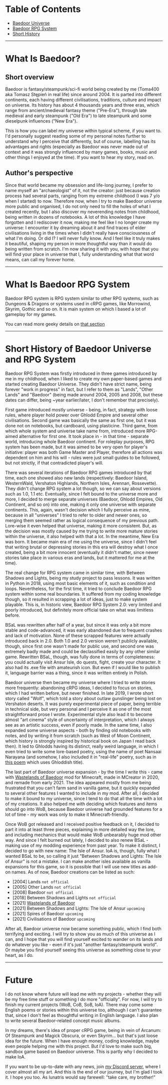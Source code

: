 # Table of Contents

* [Baedoor Universe](baedoor.md#what-is-baedoor)
* [Baedoor RPG System](baedoor.md#what-is-baedoor-rpg-system)
* [Short History](baedoor.md#short-history-of-baedoor-universe-and-rpg-system)

***
# What Is Baedoor?
## Short overview

Baedoor is fantasy/steampunk/sci-fi world being created by me (Toma400 aka Tomasz Stępień in real life) since around 2004. It is parted into different continents, each having different civilisations, traditions, culture and impact on universe. Its history has about 4 thousands years and three eras, which range from ancient/medieval fantasy theme ("Pre-Era"), through late medieval and early steampunk ("Old Era") to late steampunk and some dieselpunk influences ("New Era"). 

This is how you can label my universe within typical scheme, if you want to. I'd personally suggest reading some of my personal notes further to understand why I perceive that differently, but of course, labelling has its advantages and rights (especially as Baedoor was never made out of context and it was strongly influenced by many games, books, music and other things I enjoyed at the time). If you want to hear my story, read on.

## Author's perspective

Since that world became my obsession and life-long journey, I prefer to name myself an "archaeologist" of it, not the creator: just because creation process had several parts, ranging from my extreme childhood (I was 7 y/o when I started) to now. Therefore now, when I try to make Baedoor universe more public and organised, I do not only need to fill the holes of what I created recently, but I also discover my neverending notes from childhood, being written in dozens of notebooks. A lot of this knowledge I have forgotten and I rediscover it now, making me feel like I no longer create my universe: I encounter it by dreaming about it and find traces of elder civilisations living in the times when I didn't really have consciousness of what I'm doing. Or did I? I will never fully know. And I feel like it truly makes it beautiful, shaping my person in more thoughtful way than it would do being written from scratch.
I'm now sharing it with you, with hope that you will find your place in universe that I, fully understanding what that word means, can call my forever home.

***
# What Is Baedoor RPG System
Baedoor RPG system is RPG system similar to other RPG systems, 
such as Dungeons & Dragons or systems used in cRPG games, 
like Morrowind, Skyrim, Gothic and so on. 
It is main system on which I based a lot of gameplay for my games.

You can read more geeky details on [that section](rpg_system.md)

***
# Short History of Baedoor Universe and RPG System
Baedoor RPG System was firstly introduced in three games introduced by me in my childhood, when I liked to create my own paper-based games and started creating Baedoor Universe. They didn't have strict name, being forever "work in progress" in fact, but I refer to them as "Lands", "Other Lands" and "Baedoor" (being made around 2004, 2005 and 2008, but these dates can differ, being ~year earlier/later, I don't remember that precisely).

First game introduced mostly universe - being, in fact, strategy with loose rules, where player hold power over Ghlodd Empire and several other civilisations. Second game was basically the same as first one, but it was done not on notebooks, but cardboard, using plasticine.
Third game, from which whole system and universe take name from, introduced more RPG-aimed alternative for first one. It took place in - in that time - separate world, introducing whole Baedoor continent. For roleplay purposes, RPG system has been made, but it was aimed to be very open for player's initiative: player was both Game Master and Player, therefore all actions was dependent on him and his will - rules were just small guides to be followed, but not strictly, if that contradicted player's will.

There was several iterations of Baedoor RPG games introduced by that time, each one showed also new lands (respectively: Baedoor Island, WesternWald, Vershaton Highlands, Northern Isles, Arennan, Rossevette). They didn't change RPG system a lot though, so we can say about versions such as 1.0, 1.1 etc. Eventually, since I felt bound to the universe more and more, I decided to merge separate universes (Baedoor, Ghlodd Empires, Old Continent, and so on) into one, making it only one universe with separate continents. This, again, wasn't decision which I fully perceive as mine, because in all "universes" I tried to refer to older and newer ones, so merging them seemed rather as logical consequence of my previous path. Lore-wise it even helped that universe, making it more consistent. But, as the decision was mostly caused by me trying to write more mature stories within the universe, it also helped with that a lot. In the meantime, New Era was born. It became main era of me using the universe, since I didn't feel that writing brutal or depressing stories in this era will destroy what I once created, being a bit more innocent (eventually it didn't matter, since newer stories take place in various eras and lands, but it mattered for me at the time).

The real change for RPG system came in similar time, with Between Shadows and Lights, being my study project to pass lessons. It was written in Python in 2018, using most basic elements of it, such as condition and loops. Nevertheless, for the first time, it tried to conclude Baedoor RPG system within some real boundaries. It suffered from my coding knowledge though, so it resulted in scrapping a lot of ideas, just to make system playable. This is, in historic view, Baedoor RPG System 2.0: very limited and poorly introduced, but definitely more official take on what was limitless before. 

BSaL was rewritten after half of a year, but since it was only a bit more stable and code-advanced, it was early abandoned due to frequent crashes and lack of motivation. None of these scrapped features were actually introduced back in 2.0. Both 1.0 and 2.0 version weren't publicly available, though, since first one wasn't made for public use, and second one was extremely badly made and could be declassified easily by any other similar game. Rewritten BSaL, though, was fully done in terms of completeness: you could actually visit Ansur Isle, do quests, fight, create your character. It also had its .exe file with amateurish icon. But even if I would like to publish it, language barrier was a thing, since it was written entirely in Polish.

Baedoor universe then became my universe where I tried to write stories more frequently: abandoning cRPG ideas, I decided to focus on stories, which I had written before, but never finished. In late 2019, I wrote short story called "Wolf", which told a story about outlaw gunslinger being lost on Vershaton deserts. It was purely experimental piece of paper, being terrible in technical side, but very personal and I perceive it as one of the most straightforward prose I wrote. Experimental style also lead it to become almost "art cinema" style of uncertainty of interpretation, which I always see as an artistic success, even if poorly made.
In the same time, I also expanded some universe aspects - both by finding old notebooks with notes, and by writing it from scratch (such as West of Moon Continent, which history is strongly inspired by historical book on Japan I read back then). It led to Ghlodds having its distinct, really weird language, in which I even tried to write some lore-based poetry, using the name of poet Nansaai Narayana (and somehow, I also included it in "real-life" poetry, such as in [this poem](https://drive.google.com/file/d/1B0GTSDmfjdpSsHbKb8AJquiE6ezEEctf/view?usp=sharing) which uses Ghloddish title).

The last part of Baedoor universe expansion - by the time I write this - came with [Wastelands of Baedoor](https://www.curseforge.com/minecraft/mc-mods/wastelands-of-baedoor) mod for Minecraft, made in MCreator in 2020, and remade from early 2021. The idea appeared mostly from me being frustrated that you can't farm sand in vanilla game, but it quickly expanded to several other features I wanted to include in my mod. After all, I decided to make it bound to my universe, since I tend to do that all the time with a lot of my creations. It also helped me with deciding which features and items should go into WoB, because Baedoor universe had grounded features for a lot of time - my work was only to make it Minecraft-friendly.

Once WoB got released and I received positive feedback on it, I decided to part it into at least three pieces, explaining in more detailed way the lore, and including mechanics that would make WoB unbearably huge mod other way. And since I felt burned out lately, I decided to also renew BSaL - making use of my modding experience from past year. To make it distinct, I decided to go with new name: The Isle of Ansur. IoA is, though, fully what I wanted BSaL to be, so calling it just "Between Shadows and Lights: The Isle of Ansur" is not a mistake. I can make another isles available as vanilla expansions for this game, so it is possible that I will use new titles as add-on names. As of now, Baedoor creations can be listed as such:
* [2004] Lands `not official`
* [2005] Other Lands `not official`
* [2008] Baedoor `not official`
* [2018] Between Shadows and Lights `not official`
* [2021] [Wastelands of Baedoor](https://www.curseforge.com/minecraft/mc-mods/wastelands-of-baedoor)
* [2021] Between Shadows and Lights: The Isle of Ansur `upcoming`
* [2021] Spires of Baedoor `upcoming`
* [2021] Civilisations of Baedoor `upcoming`

After all, Baedoor universe now became something public, which I find both terrifying and exciting. I will try to show you as much of this universe as I can, and I hope that you will find yourself excited to wander on its lands and do whatever you like - even if it's just "another fantasy/steampunk world". Or maybe you find yourself seeing this universe as something close to your heart, as I do.

***
# Future
I do not know where future will lead me with my projects - whether they will be my free time stuff or something I do more "officially". For now, I will try to finish my current projects (WoB, CoB, SoB, IoA). There may come some English poems or stories within this universe too, although I can't guarantee that, since I don't feel as thoughtful writing in English language. I also plan to write several Baedoor-related concept music albums.

In my dreams, there's idea of proper cRPG game, being in vein of Arcanum: Of Steampunk and Magick Obscura, or even Skyrim... but that's just loose idea for the future. When I have enough money, coding knowledge, maybe even people helping me with this project. But I'd love to make such big, sandbox game based on Baedoor universe. This is partly why I decided to make IoA.

If you want to be up-to-date with any news, join [my Discord server](https://discord.gg/GbTw9KqnrE), where I cover almost all my art.
And this is the end of our journey, but I'm glad I took it. I hope you too. As lunatris would say farewell: "take care, my brother!"